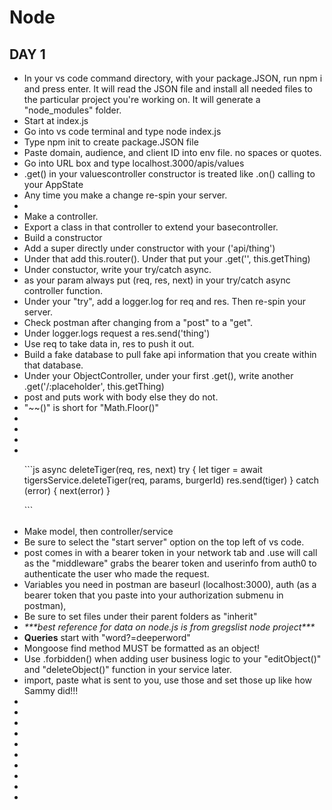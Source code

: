 # Node

## DAY 1

<ul>

  <li>
    In your vs code command directory, with your package.JSON, run npm i and press enter. It will read the JSON file and install all needed files to the particular project you're working on. It will generate a "node_modules" folder.
  </li>

  <li>
    Start at index.js
  </li>

  <li>
    Go into vs code terminal and type node index.js
  </li>

  <li>
    Type npm init to create package.JSON file
  </li>

  <li>
    Paste domain, audience, and client ID into env file. no spaces or quotes.
  </li>

  <li>
    Go into URL box and type localhost.3000/apis/values
  </li>

  <li>
    .get() in your valuescontroller constructor is treated like .on() calling to your AppState
  </li>

  <li>
    Any time you make a change re-spin your server.
  </li>

  <li>
    <b></b> <i></i>
  </li>

  <li>
    Make a controller.
  </li>

  <li>
    Export a class in that controller to extend your basecontroller.
  </li>

  <li>
    Build a constructor
  </li>

  <li>
    Add a super directly under constructor with your ('api/thing')
  </li>

  <li>
    Under that add this.router(). Under that put your .get('', this.getThing)
  </li>

  <li>
    Under constuctor, write your try/catch async.
  </li>

  <li>
    as your param always put (req, res, next) in your try/catch async controller function.
  </li>

  <li>
    Under your "try", add a logger.log for req and res. Then re-spin your server.
  </li>

  <li>
    Check postman after changing from a "post" to a "get".
  </li>

  <li>
    Under logger.logs request a res.send('thing')
  </li>

  <li>
    Use req to take data in, res to push it out.
  </li>

  <li>
    Build a fake database to pull fake api information that you create within that database.
  </li>

  <li>
    Under your ObjectController, under your first .get(), write another .get('/:placeholder', this.getThing)
  </li>

  <li>
    post and puts work with body else they do not.
  </li>

  <li>
    "~~()" is short for "Math.Floor()"
  </li>

  <li>
    <b></b> <i></i>
  </li>

  <li>
    <b></b> <i></i>
  </li>

  <li>
    <b></b> <i></i>
  </li>

  <li>
    <b></b> <i></i>
  </li>
<p>```js
  async deleteTiger(req, res, next)
    try {
      let tiger = await tigersService.deleteTiger(req, params, burgerId)
      res.send(tiger) 
    } catch (error) {
      next(error)
    }
</p>```


<br>
<br>


  <li>
    Make model, then controller/service
  </li>

  <li>
    Be sure to select the "start server" option on the top left of vs code.
  </li>

  <li>
    post comes in with a bearer token in your network tab and .use will call as the "middleware" grabs the bearer token and userinfo from auth0 to authenticate the user who made the request.
  </li>

  <li>
    Variables you need in postman are baseurl (localhost:3000), auth (as a bearer token that you paste into your authorization submenu in postman),   
  </li>

  <li>
    Be sure to set files under their parent folders as "inherit"
  </li>

  <li>
    <i>***best reference for data on node.js is from gregslist node project***</i>
  </li>

  <li>
    <b>Queries</b> start with "word?=deeperword" <i></i>
  </li>

  <li>
    Mongoose find method MUST be formatted as an object!
  </li>

  <li>
    Use .forbidden() when adding user business logic to your "editObject()" and "deleteObject()" function in your service later.  </li>

  <li>
    import, paste what is sent to you, use those and set those up like how Sammy did!!!
  </li>

  <li>
    <b></b> <i></i>
  </li>

  <li>
    <b></b> <i></i>
  </li>

  <li>
    <b></b> <i></i>
  </li>

  <li>
    <b></b> <i></i>
  </li>

  <li>
    <b></b> <i></i>
  </li>

  <li>
    <b></b> <i></i>
  </li>

  <li>
    <b></b> <i></i>
  </li>

  <li>
    <b></b> <i></i>
  </li>

  <li>
    <b></b> <i></i>
  </li>

  <li>
    <b></b> <i></i>
  </li>

</ul>